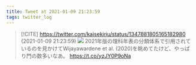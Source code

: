 ```yaml
---
title: Tweet at 2021-01-09 21:23:59
tags: twitter_log
---
```


> [!CITE] https://twitter.com/kaisekiriu/status/1347881805165182980 (2021-01-09 21:23:59)
> ![](https://twitter.com/kaisekiriu/status/1347881805165182980)
> 2021年版の理科年表の分類体系で引用されているのを見かけてWijayawardene et al. (2020)を眺めてたけど、やっぱり門の数多いなあ。
> https://t.co/yzJY0P9oNa
